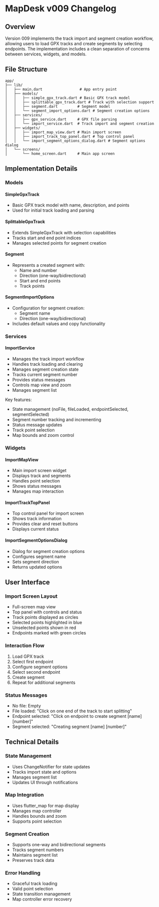 # MapDesk v009 Changelog

## Overview
Version 009 implements the track import and segment creation workflow, allowing users to load GPX tracks and create segments by selecting endpoints. The implementation includes a clean separation of concerns between services, widgets, and models.

## File Structure
```
app/
├── lib/
│   ├── main.dart                 # App entry point
│   ├── models/
│   │   ├── simple_gpx_track.dart # Basic GPX track model
│   │   ├── splittable_gpx_track.dart # Track with selection support
│   │   ├── segment.dart         # Segment model
│   │   └── segment_import_options.dart # Segment creation options
│   ├── services/
│   │   ├── gpx_service.dart     # GPX file parsing
│   │   └── import_service.dart  # Track import and segment creation
│   ├── widgets/
│   │   ├── import_map_view.dart # Main import screen
│   │   ├── import_track_top_panel.dart # Top control panel
│   │   └── import_segment_options_dialog.dart # Segment options dialog
│   └── screens/
│       └── home_screen.dart     # Main app screen
```

## Implementation Details

### Models

#### SimpleGpxTrack
- Basic GPX track model with name, description, and points
- Used for initial track loading and parsing

#### SplittableGpxTrack
- Extends SimpleGpxTrack with selection capabilities
- Tracks start and end point indices
- Manages selected points for segment creation

#### Segment
- Represents a created segment with:
  - Name and number
  - Direction (one-way/bidirectional)
  - Start and end points
  - Track points

#### SegmentImportOptions
- Configuration for segment creation:
  - Segment name
  - Direction (one-way/bidirectional)
- Includes default values and copy functionality

### Services

#### ImportService
- Manages the track import workflow
- Handles track loading and clearing
- Manages segment creation state
- Tracks current segment number
- Provides status messages
- Controls map view and zoom
- Manages segment list

Key features:
- State management (noFile, fileLoaded, endpointSelected, segmentSelected)
- Segment number tracking and incrementing
- Status message updates
- Track point selection
- Map bounds and zoom control

### Widgets

#### ImportMapView
- Main import screen widget
- Displays track and segments
- Handles point selection
- Shows status messages
- Manages map interaction

#### ImportTrackTopPanel
- Top control panel for import screen
- Shows track information
- Provides clear and reset buttons
- Displays current status

#### ImportSegmentOptionsDialog
- Dialog for segment creation options
- Configures segment name
- Sets segment direction
- Returns updated options

## User Interface

### Import Screen Layout
- Full-screen map view
- Top panel with controls and status
- Track points displayed as circles
- Selected points highlighted in blue
- Unselected points shown in red
- Endpoints marked with green circles

### Interaction Flow
1. Load GPX track
2. Select first endpoint
3. Configure segment options
4. Select second endpoint
5. Create segment
6. Repeat for additional segments

### Status Messages
- No file: Empty
- File loaded: "Click on one end of the track to start splitting"
- Endpoint selected: "Click on endpoint to create segment [name] [number]"
- Segment selected: "Creating segment [name] [number]"

## Technical Details

### State Management
- Uses ChangeNotifier for state updates
- Tracks import state and options
- Manages segment list
- Updates UI through notifications

### Map Integration
- Uses flutter_map for map display
- Manages map controller
- Handles bounds and zoom
- Supports point selection

### Segment Creation
- Supports one-way and bidirectional segments
- Tracks segment numbers
- Maintains segment list
- Preserves track data

### Error Handling
- Graceful track loading
- Valid point selection
- State transition management
- Map controller error recovery 